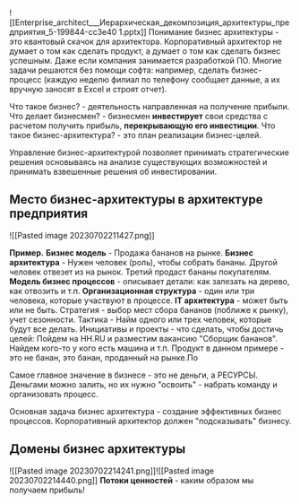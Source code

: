 ![[Enterprise_architect___Иерархическая_декомпозиция_архитектуры_предприятия_5-199844-cc3e40 1.pptx]]
Понимание бизнес архитектуры - это квантовый скачок для архитектора. Корпоративный архитектор не думает о том как сделать продукт, а думает о том как сделать бизнес успешным. Даже если компания занимается разработкой ПО. Многие задачи решаются без помощи софта: например, сделать бизнес-процесс (каждую неделю филиал по телефону сообщает данные, а их вручную заносят в Excel и строят отчет).

Что такое бизнес? -  деятельность направленная на получение прибыли.
Что делает бизнесмен? - бизнесмен **инвестирует** свои средства с расчетом получить прибыль, **перекрывающую его инвестиции**.
Что такое бизнес-архитектура? - это план реализации бизнес-целей.

Управление бизнес-архитектурой позволяет принимать стратегические решения основываясь на анализе существующих возможностей и принимать взвешенные решения об инвестировании.

## Место бизнес-архитектуры в архитектуре предприятия
![[Pasted image 20230702211427.png]]

**Пример.**
**Бизнес модель** - Продажа бананов на рынке.
**Бизнес архитектура** - Нужен человек (роль), чтобы собрать бананы. Другой человек отвезет из на рынок. Третий продаст бананы покупателям.
**Модель бизнес процессов** - описывает детали: как залезать на дерево, как отвозить и т.п.
**Организационная структура** - один или три человека, которые участвуют в процессе.
**IT архитектура** - может быть или не быть. 
Стратегия - выбор мест сбора бананов (поближе к рынку), учет сезонности.
Тактика - Найм одного или трех человек, которые будут все делать.
Инициативы и проекты - что сделать, чтобы достичь целей: Пойдем на HH.RU и разместим вакансию "Сборщик бананов". Найдем кого-то у кого есть машина и т.п.
Продукт в данном примере - это не банан, это банан, проданный на рынке.По

Самое главное значение в бизнесе - это не деньги, а РЕСУРСЫ. Деньгами можно залить, но их нужно "освоить" - набрать команду и организовать процесс.

Основная задача бизнес архитектура - создание эффективных бизнес процессов.
Корпоративный архитектор должен "подсказывать" бизнесу.

## Домены бизнес архитектуры

![[Pasted image 20230702214241.png]]![[Pasted image 20230702214440.png]]
**Потоки ценностей** - каким образом мы получаем прибыль!